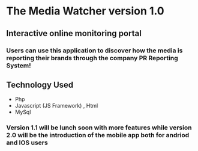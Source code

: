 # The Media Watcher version 1.0

## Interactive online monitoring portal

### Users can use this application to discover how the media is reporting their brands through the company PR Reporting System!

## Technology Used

* Php
* Javascript (JS Framework) , Html
* MySql

### Version 1.1 will be lunch soon with  more features while version 2.0 will be the introduction of the mobile app both for andriod and IOS users 